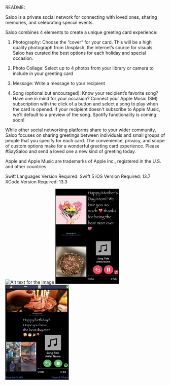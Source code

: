 README:

Saloo is a private social network for connecting with loved ones, sharing memories, and celebrating special events.


Saloo combines 4 elements to create a unique greeting card experience:

1. Photography: Choose the “cover” for your card. This will be a high quality photograph from Unsplash, the internet’s source for visuals. Saloo has curated the best options for each holiday and special occasion.

2. Photo Collage: Select up to 4 photos from your library or camera to include in your greeting card

3. Message: Write a message to your recipient

4. Song (optional but encouraged): Know your recipient’s favorite song? Have one in mind for your occasion? Connect your Apple Music (SM) subscription with the click of a button and select a song to play when the card is opened. If your recipient doesn't subscribe to Apple Music, we'll default to a preview of the song. Spotify functionality is coming soon!


While other social networking platforms share to your wider community, Saloo focuses on sharing greetings between individuals and small groups of people that you specify for each card. The convenience, privacy, and scope of custom options make for a wonderful greeting card experience. Please #SaySaloo and send a loved one a new kind of greeting today.


Apple and Apple Music are trademarks of Apple Inc., registered in the U.S. and other countries

Swift Languages Version Required: Swift 5
iOS Version Required: 13.7
XCode Version Required: 13.3

<p float="left">
  <img src="/assets/birthdayCovers.jpg" alt="Alt text for the image" width="200" height="300"/>
  <img src="/assets/sample1.jpg" alt="Alt text for the image" width="200" height="300"/>
  <img src="/assets/sample2.jpg" alt="Alt text for the image" width="200" height="300"/>
</p>

